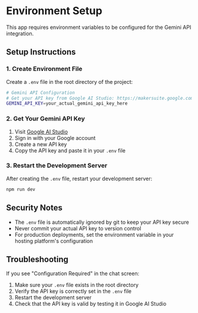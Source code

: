 # Environment Setup

This app requires environment variables to be configured for the Gemini API integration.

## Setup Instructions

### 1. Create Environment File

Create a `.env` file in the root directory of the project:

```bash
# Gemini API Configuration
# Get your API key from Google AI Studio: https://makersuite.google.com/app/apikey
GEMINI_API_KEY=your_actual_gemini_api_key_here
```

### 2. Get Your Gemini API Key

1. Visit [Google AI Studio](https://makersuite.google.com/app/apikey)
2. Sign in with your Google account
3. Create a new API key
4. Copy the API key and paste it in your `.env` file

### 3. Restart the Development Server

After creating the `.env` file, restart your development server:

```bash
npm run dev
```

## Security Notes

- The `.env` file is automatically ignored by git to keep your API key secure
- Never commit your actual API key to version control
- For production deployments, set the environment variable in your hosting platform's configuration

## Troubleshooting

If you see "Configuration Required" in the chat screen:

1. Make sure your `.env` file exists in the root directory
2. Verify the API key is correctly set in the `.env` file
3. Restart the development server
4. Check that the API key is valid by testing it in Google AI Studio 